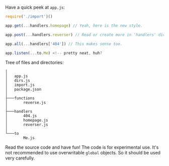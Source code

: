 Have a quick peek at `app.js`:

```javascript
require('./import')()

app.get(...handlers.homepage) // Yeah, here is the new style.

app.post(...handlers.reverser) // Read or create more in 'handlers' directory.

app.all(...handlers['404']) // This makes sense too.

app.listen(...to.Me) <!-- pretty neat, huh?
```

Tree of files and directories:
```
│
│   app.js
│   dirs.js
│   import.js
│   package.json
│
├───functions
│       reverse.js
│
├───handlers
│       404.js
│       homepage.js
│       reverser.js
│
└───to
        Me.js
```

Read the source code and have fun!
The code is for experimental use. It's not recommended to use overwritable `global` objects.
So it should be used very carefully.
